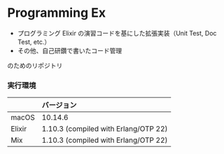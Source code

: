 # Programming Ex

- プログラミング Elixir の演習コードを基にした拡張実装（Unit Test, Doc Test, etc.）
- その他、自己研鑽で書いたコード管理

のためのリポジトリ

### 実行環境

|        | バージョン                           |
| :----- | :----------------------------------- |
| macOS  | 10.14.6                              |
| Elixir | 1.10.3 (compiled with Erlang/OTP 22) |
| Mix    | 1.10.3 (compiled with Erlang/OTP 22) |
